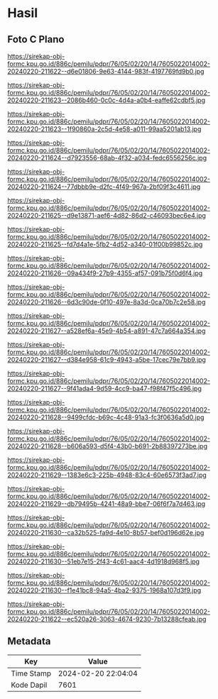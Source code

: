 # Hasil

## Foto C Plano

https://sirekap-obj-formc.kpu.go.id/886c/pemilu/pdpr/76/05/02/20/14/7605022014002-20240220-211622--d6e01806-9e63-4144-983f-4197769fd9b0.jpg

https://sirekap-obj-formc.kpu.go.id/886c/pemilu/pdpr/76/05/02/20/14/7605022014002-20240220-211623--2086b460-0c0c-4d4a-a0b4-eaffe62cdbf5.jpg

https://sirekap-obj-formc.kpu.go.id/886c/pemilu/pdpr/76/05/02/20/14/7605022014002-20240220-211623--1f90860a-2c5d-4e58-a011-99aa5201ab13.jpg

https://sirekap-obj-formc.kpu.go.id/886c/pemilu/pdpr/76/05/02/20/14/7605022014002-20240220-211624--d7923556-68ab-4f32-a034-fedc6556256c.jpg

https://sirekap-obj-formc.kpu.go.id/886c/pemilu/pdpr/76/05/02/20/14/7605022014002-20240220-211624--77dbbb9e-d2fc-4f49-967a-2bf09f3c4611.jpg

https://sirekap-obj-formc.kpu.go.id/886c/pemilu/pdpr/76/05/02/20/14/7605022014002-20240220-211625--d9e13871-aef6-4d82-86d2-c46093bec6e4.jpg

https://sirekap-obj-formc.kpu.go.id/886c/pemilu/pdpr/76/05/02/20/14/7605022014002-20240220-211625--fd7d4a1e-5fb2-4d52-a340-01f00b99852c.jpg

https://sirekap-obj-formc.kpu.go.id/886c/pemilu/pdpr/76/05/02/20/14/7605022014002-20240220-211626--09a434f9-27b9-4355-af57-091b75f0d6f4.jpg

https://sirekap-obj-formc.kpu.go.id/886c/pemilu/pdpr/76/05/02/20/14/7605022014002-20240220-211626--6d3c90de-0f10-497e-8a3d-0ca70b7c2e58.jpg

https://sirekap-obj-formc.kpu.go.id/886c/pemilu/pdpr/76/05/02/20/14/7605022014002-20240220-211627--a528ef6a-45e9-4b54-a891-47c7a664a354.jpg

https://sirekap-obj-formc.kpu.go.id/886c/pemilu/pdpr/76/05/02/20/14/7605022014002-20240220-211627--d384e958-61c9-4943-a5be-17cec79e7bb9.jpg

https://sirekap-obj-formc.kpu.go.id/886c/pemilu/pdpr/76/05/02/20/14/7605022014002-20240220-211627--9f41ada4-9d59-4cc9-ba47-f98f47f5c496.jpg

https://sirekap-obj-formc.kpu.go.id/886c/pemilu/pdpr/76/05/02/20/14/7605022014002-20240220-211628--9499cfdc-b69c-4c48-91a3-fc3f0636a5d0.jpg

https://sirekap-obj-formc.kpu.go.id/886c/pemilu/pdpr/76/05/02/20/14/7605022014002-20240220-211628--b606a593-d5f4-43b0-b691-2b88397273be.jpg

https://sirekap-obj-formc.kpu.go.id/886c/pemilu/pdpr/76/05/02/20/14/7605022014002-20240220-211629--1383e6c3-225b-4948-83c4-60e6573f3ad7.jpg

https://sirekap-obj-formc.kpu.go.id/886c/pemilu/pdpr/76/05/02/20/14/7605022014002-20240220-211629--db79495b-4241-48a9-bbe7-06f6f7a7d463.jpg

https://sirekap-obj-formc.kpu.go.id/886c/pemilu/pdpr/76/05/02/20/14/7605022014002-20240220-211630--ca32b525-fa9d-4e10-8b57-bef0d196d62e.jpg

https://sirekap-obj-formc.kpu.go.id/886c/pemilu/pdpr/76/05/02/20/14/7605022014002-20240220-211630--51eb7e15-2f43-4c61-aac4-4d1918d968f5.jpg

https://sirekap-obj-formc.kpu.go.id/886c/pemilu/pdpr/76/05/02/20/14/7605022014002-20240220-211630--f1e41bc8-94a5-4ba2-9375-1968a107d3f9.jpg

https://sirekap-obj-formc.kpu.go.id/886c/pemilu/pdpr/76/05/02/20/14/7605022014002-20240220-211622--ec520a26-3063-4674-9230-7b13288cfeab.jpg


## Metadata

| Key        | Value               |
| ---------- | ------------------- |
| Time Stamp | 2024-02-20 22:04:04 |
| Kode Dapil | 7601                |



